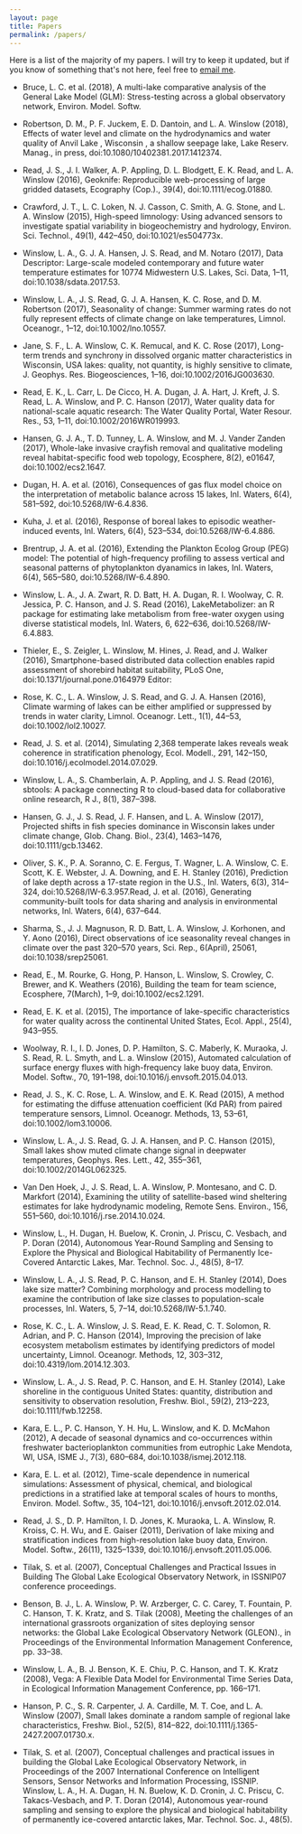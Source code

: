 ```yaml
---
layout: page
title: Papers
permalink: /papers/
---
```


Here is a list of the majority of my papers. I will try to keep it updated, but
if you know of something that's not here, feel free to [email me](/about/).

* Bruce, L. C. et al. (2018), A multi-lake comparative analysis of the General Lake Model (GLM): Stress-testing across a global observatory network, Environ. Model. Softw.

* Robertson, D. M., P. F. Juckem, E. D. Dantoin, and L. A. Winslow (2018), Effects of water level and climate on the hydrodynamics and water quality of Anvil Lake , Wisconsin , a shallow seepage lake, Lake Reserv. Manag., in press, doi:10.1080/10402381.2017.1412374.

* Read, J. S., J. I. Walker, A. P. Appling, D. L. Blodgett, E. K. Read, and L. A. Winslow (2016), Geoknife: Reproducible web-processing of large gridded datasets, Ecography (Cop.)., 39(4), doi:10.1111/ecog.01880.

* Crawford, J. T., L. C. Loken, N. J. Casson, C. Smith, A. G. Stone, and L. A. Winslow (2015), High-speed limnology: Using advanced sensors to investigate spatial variability in biogeochemistry and hydrology, Environ. Sci. Technol., 49(1), 442–450, doi:10.1021/es504773x.

* Winslow, L. A., G. J. A. Hansen, J. S. Read, and M. Notaro (2017), Data Descriptor: Large-scale modeled contemporary and future water temperature estimates for 10774 Midwestern U.S. Lakes, Sci. Data, 1–11, doi:10.1038/sdata.2017.53.

* Winslow, L. A., J. S. Read, G. J. A. Hansen, K. C. Rose, and D. M. Robertson (2017), Seasonality of change: Summer warming rates do not fully represent effects of climate change on lake temperatures, Limnol. Oceanogr., 1–12, doi:10.1002/lno.10557.

* Jane, S. F., L. A. Winslow, C. K. Remucal, and K. C. Rose (2017), Long-term trends and synchrony in dissolved organic matter characteristics in Wisconsin, USA lakes: quality, not quantity, is highly sensitive to climate, J. Geophys. Res. Biogeosciences, 1–16, doi:10.1002/2016JG003630.

* Read, E. K., L. Carr, L. De Cicco, H. A. Dugan, J. A. Hart, J. Kreft, J. S. Read, L. A. Winslow, and P. C. Hanson (2017), Water quality data for national-scale aquatic research: The Water Quality Portal, Water Resour. Res., 53, 1–11, doi:10.1002/2016WR019993.

* Hansen, G. J. A., T. D. Tunney, L. A. Winslow, and M. J. Vander Zanden (2017), Whole-lake invasive crayfish removal and qualitative modeling reveal habitat-specific food web topology, Ecosphere, 8(2), e01647, doi:10.1002/ecs2.1647.

* Dugan, H. A. et al. (2016), Consequences of gas flux model choice on the interpretation of metabolic balance across 15 lakes, Inl. Waters, 6(4), 581–592, doi:10.5268/IW-6.4.836.

* Kuha, J. et al. (2016), Response of boreal lakes to episodic weather-induced events, Inl. Waters, 6(4), 523–534, doi:10.5268/IW-6.4.886.

* Brentrup, J. A. et al. (2016), Extending the Plankton Ecolog Group (PEG) model: The potential of high-frequency profiling to assess vertical and seasonal patterns of phytoplankton dyanamics in lakes, Inl. Waters, 6(4), 565–580, doi:10.5268/IW-6.4.890.

* Winslow, L. A., J. A. Zwart, R. D. Batt, H. A. Dugan, R. I. Woolway, C. R. Jessica, P. C. Hanson, and J. S. Read (2016), LakeMetabolizer: an R package for estimating lake metabolism from free-water oxygen using diverse statistical models, Inl. Waters, 6, 622–636, doi:10.5268/IW-6.4.883.

* Thieler, E., S. Zeigler, L. Winslow, M. Hines, J. Read, and J. Walker (2016), Smartphone-based distributed data collection enables rapid assessment of shorebird habitat suitability, PLoS One, doi:10.1371/journal.pone.0164979 Editor:

* Rose, K. C., L. A. Winslow, J. S. Read, and G. J. A. Hansen (2016), Climate warming of lakes can be either amplified or suppressed by trends in water clarity, Limnol. Oceanogr. Lett., 1(1), 44–53, doi:10.1002/lol2.10027.

* Read, J. S. et al. (2014), Simulating 2,368 temperate lakes reveals weak coherence in stratification phenology, Ecol. Modell., 291, 142–150, doi:10.1016/j.ecolmodel.2014.07.029.

* Winslow, L. A., S. Chamberlain, A. P. Appling, and J. S. Read (2016), sbtools: A package connecting R to cloud-based data for collaborative online research, R J., 8(1), 387–398.

* Hansen, G. J., J. S. Read, J. F. Hansen, and L. A. Winslow (2017), Projected shifts in fish species dominance in Wisconsin lakes under climate change, Glob. Chang. Biol., 23(4), 1463–1476, doi:10.1111/gcb.13462.

* Oliver, S. K., P. A. Soranno, C. E. Fergus, T. Wagner, L. A. Winslow, C. E. Scott, K. E. Webster, J. A. Downing, and E. H. Stanley (2016), Prediction of lake depth across a 17-state region in the U.S., Inl. Waters, 6(3), 314–324, doi:10.5268/IW-6.3.957.Read, J. et al. (2016), Generating community-built tools for data sharing and analysis in environmental networks, Inl. Waters, 6(4), 637–644.

* Sharma, S., J. J. Magnuson, R. D. Batt, L. A. Winslow, J. Korhonen, and Y. Aono (2016), Direct observations of ice seasonality reveal changes in climate over the past 320–570 years, Sci. Rep., 6(April), 25061, doi:10.1038/srep25061.

* Read, E., M. Rourke, G. Hong, P. Hanson, L. Winslow, S. Crowley, C. Brewer, and K. Weathers (2016), Building the team for team science, Ecosphere, 7(March), 1–9, doi:10.1002/ecs2.1291.

* Read, E. K. et al. (2015), The importance of lake-specific characteristics for water quality across the continental United States, Ecol. Appl., 25(4), 943–955.

* Woolway, R. I., I. D. Jones, D. P. Hamilton, S. C. Maberly, K. Muraoka, J. S. Read, R. L. Smyth, and L. a. Winslow (2015), Automated calculation of surface energy fluxes with high-frequency lake buoy data, Environ. Model. Softw., 70, 191–198, doi:10.1016/j.envsoft.2015.04.013.

* Read, J. S., K. C. Rose, L. A. Winslow, and E. K. Read (2015), A method for estimating the diffuse attenuation coefficient (Kd PAR) from paired temperature sensors, Limnol. Oceanogr. Methods, 13, 53–61, doi:10.1002/lom3.10006.

* Winslow, L. A., J. S. Read, G. J. A. Hansen, and P. C. Hanson (2015), Small lakes show muted climate change signal in deepwater temperatures, Geophys. Res. Lett., 42, 355–361, doi:10.1002/2014GL062325.

* Van Den Hoek, J., J. S. Read, L. A. Winslow, P. Montesano, and C. D. Markfort (2014), Examining the utility of satellite-based wind sheltering estimates for lake hydrodynamic modeling, Remote Sens. Environ., 156, 551–560, doi:10.1016/j.rse.2014.10.024.

* Winslow, L., H. Dugan, H. Buelow, K. Cronin, J. Priscu, C. Vesbach, and P. Doran (2014), Autonomous Year-Round Sampling and Sensing to Explore the Physical and Biological Habitability of Permanently Ice-Covered Antarctic Lakes, Mar. Technol. Soc. J., 48(5), 8–17.

* Winslow, L. A., J. S. Read, P. C. Hanson, and E. H. Stanley (2014), Does lake size matter? Combining morphology and process modelling to examine the contribution of lake size classes to population-scale processes, Inl. Waters, 5, 7–14, doi:10.5268/IW-5.1.740.

* Rose, K. C., L. A. Winslow, J. S. Read, E. K. Read, C. T. Solomon, R. Adrian, and P. C. Hanson (2014), Improving the precision of lake ecosystem metabolism estimates by identifying predictors of model uncertainty, Limnol. Oceanogr. Methods, 12, 303–312, doi:10.4319/lom.2014.12.303.

* Winslow, L. A., J. S. Read, P. C. Hanson, and E. H. Stanley (2014), Lake shoreline in the contiguous United States: quantity, distribution and sensitivity to observation resolution, Freshw. Biol., 59(2), 213–223, doi:10.1111/fwb.12258.

* Kara, E. L., P. C. Hanson, Y. H. Hu, L. Winslow, and K. D. McMahon (2012), A decade of seasonal dynamics and co-occurrences within freshwater bacterioplankton communities from eutrophic Lake Mendota, WI, USA, ISME J., 7(3), 680–684, doi:10.1038/ismej.2012.118.

* Kara, E. L. et al. (2012), Time-scale dependence in numerical simulations: Assessment of physical, chemical, and biological predictions in a stratified lake at temporal scales of hours to months, Environ. Model. Softw., 35, 104–121, doi:10.1016/j.envsoft.2012.02.014.

* Read, J. S., D. P. Hamilton, I. D. Jones, K. Muraoka, L. A. Winslow, R. Kroiss, C. H. Wu, and E. Gaiser (2011), Derivation of lake mixing and stratification indices from high-resolution lake buoy data, Environ. Model. Softw., 26(11), 1325–1339, doi:10.1016/j.envsoft.2011.05.006.

* Tilak, S. et al. (2007), Conceptual Challenges and Practical Issues in Building The Global Lake Ecological Observatory Network, in ISSNIP07 conference proceedings.

* Benson, B. J., L. A. Winslow, P. W. Arzberger, C. C. Carey, T. Fountain, P. C. Hanson, T. K. Kratz, and S. Tilak (2008), Meeting the challenges of an international grassroots organization of sites deploying sensor networks: the Global Lake Ecological Observatory Network (GLEON)., in Proceedings of the Environmental Information Management Conference, pp. 33–38.

* Winslow, L. A., B. J. Benson, K. E. Chiu, P. C. Hanson, and T. K. Kratz (2008), Vega: A Flexible Data Model for Environmental Time Series Data, in Ecological Information Management Conference, pp. 166–171.

* Hanson, P. C., S. R. Carpenter, J. A. Cardille, M. T. Coe, and L. A. Winslow (2007), Small lakes dominate a random sample of regional lake characteristics, Freshw. Biol., 52(5), 814–822, doi:10.1111/j.1365-2427.2007.01730.x.

* Tilak, S. et al. (2007), Conceptual challenges and practical issues in building the Global Lake Ecological Observatory Network, in Proceedings of the 2007 International Conference on Intelligent Sensors, Sensor Networks and Information Processing, ISSNIP.
Winslow, L. A., H. A. Dugan, H. N. Buelow, K. D. Cronin, J. C. Priscu, C. Takacs-Vesbach, and P. T. Doran (2014), Autonomous year-round sampling and sensing to explore the physical and biological habitability of permanently ice-covered antarctic lakes, Mar. Technol. Soc. J., 48(5).